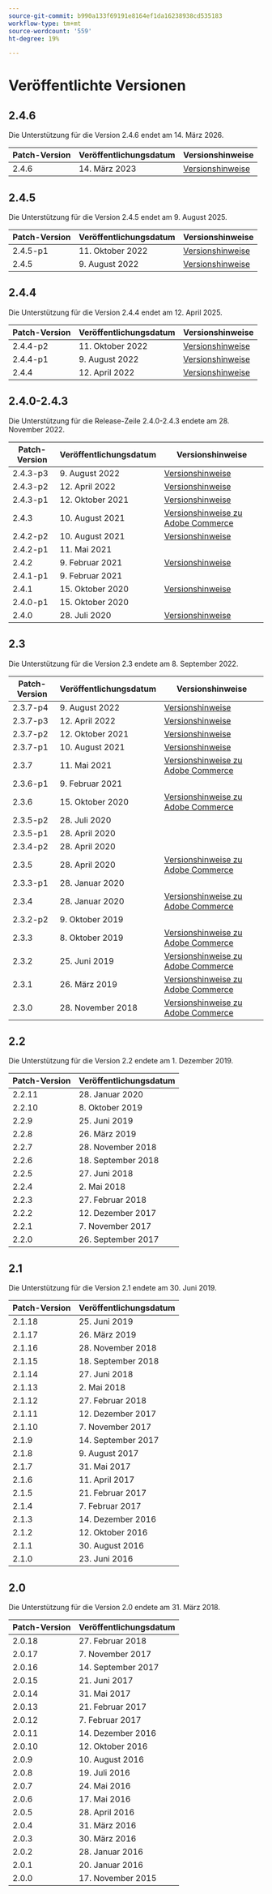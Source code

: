 ```yaml
---
source-git-commit: b990a133f69191e8164ef1da16238938cd535183
workflow-type: tm+mt
source-wordcount: '559'
ht-degree: 19%

---
```

# Veröffentlichte Versionen

## 2.4.6

Die Unterstützung für die Version 2.4.6 endet am 14. März 2026.

<table>
  <thead>
    <tr>
      <th>Patch-Version</th>
      <th>Veröffentlichungsdatum</th><th>Versionshinweise</th>
    </tr>
  </thead>
  <tbody>
    <tr>
        <td>2.4.6</td>
        <td>14. März 2023</td>
          <td><a href="https://experienceleague.adobe.com/docs/commerce-operations/release/notes/adobe-commerce/2-4-6.html">Versionshinweise</a><br>
          </td>
    </tr><!-- patch_releases -->
  </tbody>
</table>

## 2.4.5

Die Unterstützung für die Version 2.4.5 endet am 9. August 2025.

<table>
  <thead>
    <tr>
      <th>Patch-Version</th>
      <th>Veröffentlichungsdatum</th><th>Versionshinweise</th>
    </tr>
  </thead>
  <tbody>
    <tr>
        <td>2.4.5-p1</td>
        <td>11. Oktober 2022</td>
          <td><a href="https://experienceleague.adobe.com/docs/commerce-operations/release/notes/security-patches/2-4-5-p1.html">Versionshinweise</a><br>
          </td>
    </tr>
    <tr>
        <td>2.4.5</td>
        <td>9. August 2022</td>
          <td><a href="https://experienceleague.adobe.com/docs/commerce-operations/release/notes/adobe-commerce/2-4-5.html">Versionshinweise</a><br>
          </td>
    </tr><!-- patch_releases -->
  </tbody>
</table>

## 2.4.4

Die Unterstützung für die Version 2.4.4 endet am 12. April 2025.

<table>
  <thead>
    <tr>
      <th>Patch-Version</th>
      <th>Veröffentlichungsdatum</th><th>Versionshinweise</th>
    </tr>
  </thead>
  <tbody>
    <tr>
        <td>2.4.4-p2</td>
        <td>11. Oktober 2022</td>
          <td><a href="https://experienceleague.adobe.com/docs/commerce-operations/release/notes/security-patches/2-4-4-p2.html">Versionshinweise</a><br>
          </td>
    </tr>
    <tr>
        <td>2.4.4-p1</td>
        <td>9. August 2022</td>
          <td><a href="https://experienceleague.adobe.com/docs/commerce-operations/release/notes/security-patches/2-4-4-p1.html">Versionshinweise</a><br>
          </td>
    </tr>
    <tr>
        <td>2.4.4</td>
        <td>12. April 2022</td>
          <td><a href="https://experienceleague.adobe.com/docs/commerce-operations/release/notes/adobe-commerce/2-4-4.html">Versionshinweise</a><br>
          </td>
    </tr><!-- patch_releases -->
  </tbody>
</table>

## 2.4.0-2.4.3

Die Unterstützung für die Release-Zeile 2.4.0-2.4.3 endete am 28. November 2022.

<table>
  <thead>
    <tr>
      <th>Patch-Version</th>
      <th>Veröffentlichungsdatum</th><th>Versionshinweise</th>
    </tr>
  </thead>
  <tbody>
    <tr>
        <td>2.4.3-p3</td>
        <td>9. August 2022</td>
          <td><a href="https://experienceleague.adobe.com/docs/commerce-operations/release/notes/security-patches/2-4-3-p3.html">Versionshinweise</a><br>
          </td>
    </tr>
    <tr>
        <td>2.4.3-p2</td>
        <td>12. April 2022</td>
          <td><a href="https://experienceleague.adobe.com/docs/commerce-operations/release/notes/security-patches/2-4-3-p2.html">Versionshinweise</a><br>
          </td>
    </tr>
    <tr>
        <td>2.4.3-p1</td>
        <td>12. Oktober 2021</td>
          <td><a href="https://experienceleague.adobe.com/docs/commerce-operations/release/notes/security-patches/2-4-3-p1.html">Versionshinweise</a><br>
          </td>
    </tr>
    <tr>
        <td>2.4.3</td>
        <td>10. August 2021</td>
          <td><a href="https://experienceleague.adobe.com/docs/commerce-operations/release/notes/adobe-commerce/2-4-3.html">Versionshinweise zu Adobe Commerce</a><br>
          </td>
    </tr>
    <tr>
        <td>2.4.2-p2</td>
        <td>10. August 2021</td>
          <td><a href="https://experienceleague.adobe.com/docs/commerce-operations/release/notes/security-patches/2-4-2-p2.html">Versionshinweise</a><br>
          </td>
    </tr>
    <tr>
        <td>2.4.2-p1</td>
        <td>11. Mai 2021</td>
          <td>
          </td>
    </tr>
    <tr>
        <td>2.4.2</td>
        <td>9. Februar 2021</td>
          <td><a href="https://experienceleague.adobe.com/docs/commerce-operations/release/notes/adobe-commerce/2-4-2.html">Versionshinweise</a><br>
          </td>
    </tr>
    <tr>
        <td>2.4.1-p1</td>
        <td>9. Februar 2021</td>
          <td>
          </td>
    </tr>
    <tr>
        <td>2.4.1</td>
        <td>15. Oktober 2020</td>
          <td><a href="https://experienceleague.adobe.com/docs/commerce-operations/release/notes/adobe-commerce/2-4-1.html">Versionshinweise</a><br>
          </td>
    </tr>
    <tr>
        <td>2.4.0-p1</td>
        <td>15. Oktober 2020</td>
          <td>
          </td>
    </tr>
    <tr>
        <td>2.4.0</td>
        <td>28. Juli 2020</td>
          <td><a href="https://experienceleague.adobe.com/docs/commerce-operations/release/notes/adobe-commerce/2-4-0.html">Versionshinweise</a><br>
          </td>
    </tr><!-- patch_releases -->
  </tbody>
</table>

## 2.3

Die Unterstützung für die Version 2.3 endete am 8. September 2022.

<table>
  <thead>
    <tr>
      <th>Patch-Version</th>
      <th>Veröffentlichungsdatum</th><th>Versionshinweise</th>
    </tr>
  </thead>
  <tbody>
    <tr>
        <td>2.3.7-p4</td>
        <td>9. August 2022</td>
          <td><a href="https://devdocs.magento.com/guides/v2.3/release-notes/2-3-7-p4.html">Versionshinweise</a><br>
          </td>
    </tr>
    <tr>
        <td>2.3.7-p3</td>
        <td>12. April 2022</td>
          <td><a href="https://devdocs.magento.com/guides/v2.3/release-notes/2-3-7-p3.html">Versionshinweise</a><br>
          </td>
    </tr>
    <tr>
        <td>2.3.7-p2</td>
        <td>12. Oktober 2021</td>
          <td><a href="https://devdocs.magento.com/guides/v2.3/release-notes/2-3-7-p2.html">Versionshinweise</a><br>
          </td>
    </tr>
    <tr>
        <td>2.3.7-p1</td>
        <td>10. August 2021</td>
          <td><a href="https://devdocs.magento.com/guides/v2.3/release-notes/2-3-7-p1.html">Versionshinweise</a><br>
          </td>
    </tr>
    <tr>
        <td>2.3.7</td>
        <td>11. Mai 2021</td>
          <td><a href="https://devdocs.magento.com/guides/v2.3/release-notes/commerce-2-3-7.html">Versionshinweise zu Adobe Commerce</a><br>
          </td>
    </tr>
    <tr>
        <td>2.3.6-p1</td>
        <td>9. Februar 2021</td>
          <td>
          </td>
    </tr>
    <tr>
        <td>2.3.6</td>
        <td>15. Oktober 2020</td>
          <td><a href="https://devdocs.magento.com/guides/v2.3/release-notes/commerce-2-3-6.html">Versionshinweise zu Adobe Commerce</a><br>
          </td>
    </tr>
    <tr>
        <td>2.3.5-p2</td>
        <td>28. Juli 2020</td>
          <td>
          </td>
    </tr>
    <tr>
        <td>2.3.5-p1</td>
        <td>28. April 2020</td>
          <td>
          </td>
    </tr>
    <tr>
        <td>2.3.4-p2</td>
        <td>28. April 2020</td>
          <td>
          </td>
    </tr>
    <tr>
        <td>2.3.5</td>
        <td>28. April 2020</td>
          <td><a href="https://devdocs.magento.com/guides/v2.3/release-notes/release-notes-2-3-5-commerce.html">Versionshinweise zu Adobe Commerce</a><br>
          </td>
    </tr>
    <tr>
        <td>2.3.3-p1</td>
        <td>28. Januar 2020</td>
          <td>
          </td>
    </tr>
    <tr>
        <td>2.3.4</td>
        <td>28. Januar 2020</td>
          <td><a href="https://devdocs.magento.com/guides/v2.3/release-notes/release-notes-2-3-4-commerce.html">Versionshinweise zu Adobe Commerce</a><br>
          </td>
    </tr>
    <tr>
        <td>2.3.2-p2</td>
        <td>9. Oktober 2019</td>
          <td>
          </td>
    </tr>
    <tr>
        <td>2.3.3</td>
        <td>8. Oktober 2019</td>
          <td><a href="https://devdocs.magento.com/guides/v2.3/release-notes/release-notes-2-3-3-commerce.html">Versionshinweise zu Adobe Commerce</a><br>
          </td>
    </tr>
    <tr>
        <td>2.3.2</td>
        <td>25. Juni 2019</td>
          <td><a href="https://devdocs.magento.com/guides/v2.3/release-notes/ReleaseNotes2.3.2Commerce.html">Versionshinweise zu Adobe Commerce</a><br>
          </td>
    </tr>
    <tr>
        <td>2.3.1</td>
        <td>26. März 2019</td>
          <td><a href="https://devdocs.magento.com/guides/v2.3/release-notes/ReleaseNotes2.3.1Commerce.html">Versionshinweise zu Adobe Commerce</a><br>
          </td>
    </tr>
    <tr>
        <td>2.3.0</td>
        <td>28. November 2018</td>
          <td><a href="https://devdocs.magento.com/guides/v2.3/release-notes/ReleaseNotes2.3.0Commerce.html">Versionshinweise zu Adobe Commerce</a><br>
          </td>
    </tr><!-- patch_releases -->
  </tbody>
</table>

## 2.2

Die Unterstützung für die Version 2.2 endete am 1. Dezember 2019.

<table>
  <thead>
    <tr>
      <th>Patch-Version</th>
      <th>Veröffentlichungsdatum</th>
    </tr>
  </thead>
  <tbody>
    <tr>
        <td>2.2.11</td>
        <td>28. Januar 2020</td>
    </tr>
    <tr>
        <td>2.2.10</td>
        <td>8. Oktober 2019</td>
    </tr>
    <tr>
        <td>2.2.9</td>
        <td>25. Juni 2019</td>
    </tr>
    <tr>
        <td>2.2.8</td>
        <td>26. März 2019</td>
    </tr>
    <tr>
        <td>2.2.7</td>
        <td>28. November 2018</td>
    </tr>
    <tr>
        <td>2.2.6</td>
        <td>18. September 2018</td>
    </tr>
    <tr>
        <td>2.2.5</td>
        <td>27. Juni 2018</td>
    </tr>
    <tr>
        <td>2.2.4</td>
        <td>2. Mai 2018</td>
    </tr>
    <tr>
        <td>2.2.3</td>
        <td>27. Februar 2018</td>
    </tr>
    <tr>
        <td>2.2.2</td>
        <td>12. Dezember 2017</td>
    </tr>
    <tr>
        <td>2.2.1</td>
        <td>7. November 2017</td>
    </tr>
    <tr>
        <td>2.2.0</td>
        <td>26. September 2017</td>
    </tr><!-- patch_releases -->
  </tbody>
</table>

## 2.1

Die Unterstützung für die Version 2.1 endete am 30. Juni 2019.

<table>
  <thead>
    <tr>
      <th>Patch-Version</th>
      <th>Veröffentlichungsdatum</th>
    </tr>
  </thead>
  <tbody>
    <tr>
        <td>2.1.18</td>
        <td>25. Juni 2019</td>
    </tr>
    <tr>
        <td>2.1.17</td>
        <td>26. März 2019</td>
    </tr>
    <tr>
        <td>2.1.16</td>
        <td>28. November 2018</td>
    </tr>
    <tr>
        <td>2.1.15</td>
        <td>18. September 2018</td>
    </tr>
    <tr>
        <td>2.1.14</td>
        <td>27. Juni 2018</td>
    </tr>
    <tr>
        <td>2.1.13</td>
        <td>2. Mai 2018</td>
    </tr>
    <tr>
        <td>2.1.12</td>
        <td>27. Februar 2018</td>
    </tr>
    <tr>
        <td>2.1.11</td>
        <td>12. Dezember 2017</td>
    </tr>
    <tr>
        <td>2.1.10</td>
        <td>7. November 2017</td>
    </tr>
    <tr>
        <td>2.1.9</td>
        <td>14. September 2017</td>
    </tr>
    <tr>
        <td>2.1.8</td>
        <td>9. August 2017</td>
    </tr>
    <tr>
        <td>2.1.7</td>
        <td>31. Mai 2017</td>
    </tr>
    <tr>
        <td>2.1.6</td>
        <td>11. April 2017</td>
    </tr>
    <tr>
        <td>2.1.5</td>
        <td>21. Februar 2017</td>
    </tr>
    <tr>
        <td>2.1.4</td>
        <td>7. Februar 2017</td>
    </tr>
    <tr>
        <td>2.1.3</td>
        <td>14. Dezember 2016</td>
    </tr>
    <tr>
        <td>2.1.2</td>
        <td>12. Oktober 2016</td>
    </tr>
    <tr>
        <td>2.1.1</td>
        <td>30. August 2016</td>
    </tr>
    <tr>
        <td>2.1.0</td>
        <td>23. Juni 2016</td>
    </tr><!-- patch_releases -->
  </tbody>
</table>

## 2.0

Die Unterstützung für die Version 2.0 endete am 31. März 2018.

<table>
  <thead>
    <tr>
      <th>Patch-Version</th>
      <th>Veröffentlichungsdatum</th>
    </tr>
  </thead>
  <tbody>
    <tr>
        <td>2.0.18</td>
        <td>27. Februar 2018</td>
    </tr>
    <tr>
        <td>2.0.17</td>
        <td>7. November 2017</td>
    </tr>
    <tr>
        <td>2.0.16</td>
        <td>14. September 2017</td>
    </tr>
    <tr>
        <td>2.0.15</td>
        <td>21. Juni 2017</td>
    </tr>
    <tr>
        <td>2.0.14</td>
        <td>31. Mai 2017</td>
    </tr>
    <tr>
        <td>2.0.13</td>
        <td>21. Februar 2017</td>
    </tr>
    <tr>
        <td>2.0.12</td>
        <td>7. Februar 2017</td>
    </tr>
    <tr>
        <td>2.0.11</td>
        <td>14. Dezember 2016</td>
    </tr>
    <tr>
        <td>2.0.10</td>
        <td>12. Oktober 2016</td>
    </tr>
    <tr>
        <td>2.0.9</td>
        <td>10. August 2016</td>
    </tr>
    <tr>
        <td>2.0.8</td>
        <td>19. Juli 2016</td>
    </tr>
    <tr>
        <td>2.0.7</td>
        <td>24. Mai 2016</td>
    </tr>
    <tr>
        <td>2.0.6</td>
        <td>17. Mai 2016</td>
    </tr>
    <tr>
        <td>2.0.5</td>
        <td>28. April 2016</td>
    </tr>
    <tr>
        <td>2.0.4</td>
        <td>31. März 2016</td>
    </tr>
    <tr>
        <td>2.0.3</td>
        <td>30. März 2016</td>
    </tr>
    <tr>
        <td>2.0.2</td>
        <td>28. Januar 2016</td>
    </tr>
    <tr>
        <td>2.0.1</td>
        <td>20. Januar 2016</td>
    </tr>
    <tr>
        <td>2.0.0</td>
        <td>17. November 2015</td>
    </tr><!-- patch_releases -->
  </tbody>
</table> <!-- minor_releases -->
